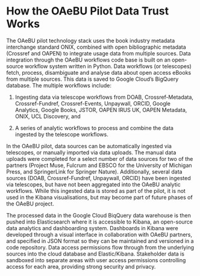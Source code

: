 How the OAeBU Pilot Data Trust Works
==========================

The OAeBU pilot technology stack uses the book industry metadata interchange standard ONIX, combined with open bibliographic metadata (Crossref and OAPEN) to integrate usage data from multiple sources. Data integration through the OAeBU workflows code base is built on an open-source workflow system written in Python. Data workflows (or telescopes) fetch, process, disambiguate and analyse data about open access eBooks from multiple sources. This data is saved to Google Cloud’s BigQuery database. The multiple workflows include: 

 1. Ingesting data via telescope workflows from DOAB, Crossref-Metadata, Crossref-Fundref, Crossref-Events, Unpaywall, ORCID, Google Analytics, Google Books, JSTOR, OAPEN IRUS UK, OAPEN Metadata, ONIX, UCL Discovery, and

 2.	A series of analytic workflows to process and combine the data ingested by the telescope workflows.

In the OAeBU pilot, data sources can be automatically ingested via telescopes, or manually imported via data uploads. The manual data uploads were completed for a select number of data sources for two of the partners (Project Muse, Fulcrum and EBSCO for the University of Michigan Press, and SpringerLink for Springer Nature). Additionally, several data sources (DOAB, Crossref-Fundref, Unpaywall, ORCID) have been ingested via telescopes, but have not been aggregated into the OAeBU analytic workflows. While this ingested data is stored as part of the pilot, it is not used in the Kibana visualisations, but may become part of future phases of the OAeBU project. 

The processed data in the Google Cloud BiqQuery data warehouse is then pushed into Elasticsearch where it is accessible to Kibana, an open-source data analytics and dashboarding system. Dashboards in Kibana were developed through a visual interface in collaboration with OAeBU partners, and specified in JSON format so they can be maintained and versioned in a code repository. Data access permissions flow through from the underlying sources into the cloud database and Elastic/Kibana. Stakeholder data is sandboxed into separate areas with user access permissions controlling access for each area, providing strong security and privacy. 

